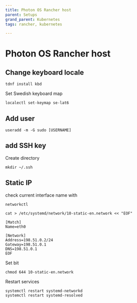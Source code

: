 ```yaml
---
title: Photon OS Rancher host
parent: Setups
grand_parent: Kubernetes
tags: rancher, kubernetes

---
```


# Photon OS Rancher host


## Change keyboard locale
``` 
tdnf install kbd 
```

Set Swedish keyboard map

```
localectl set-keymap se-lat6
```


## Add user
```
useradd -m -G sudo [USERNAME]
```


## add SSH key
Create directory
```
mkdir ~/.ssh
```

## Static IP
check current interface name with 
```
networkctl
```

```
cat > /etc/systemd/network/10-static-en.network << "EOF"

[Match]
Name=eth0

[Network]
Address=198.51.0.2/24
Gateway=198.51.0.1
DNS=198.51.0.1
EOF
```
Set bit 
```
chmod 644 10-static-en.network
```

Restart services

```
systemctl restart systemd-networkd
systemctl restart systemd-resolved

```